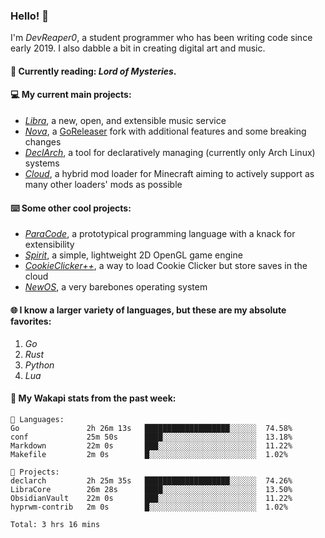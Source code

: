 ### Hello! 👋

I'm _DevReaper0_, a student programmer who has been writing code since early 2019. I also dabble a bit in creating digital art and music.

#### 📖 Currently reading: *Lord of Mysteries*.

#### 💻 My current main projects:

-   _[Libra](https://github.com/LibraMusic)_, a new, open, and extensible music service
-   _[Nova](https://github.com/LibraMusic/Nova)_, a [GoReleaser](https://github.com/goreleaser/goreleaser) fork with additional features and some breaking changes
-   _[DeclArch](https://github.com/DevReaper0/declarch)_, a tool for declaratively managing (currently only Arch Linux) systems
-   _[Cloud](https://github.com/CloudLoaderMC/CloudLoader)_, a hybrid mod loader for Minecraft aiming to actively support as many other loaders' mods as possible

#### ⌨️ Some other cool projects:

-   _[ParaCode](https://github.com/ParaCodeLang/ParaCode)_, a prototypical programming language with a knack for extensibility
-   _[Spirit](https://gitlab.com/DevReaper0/SpiritEngine)_, a simple, lightweight 2D OpenGL game engine
-   _[CookieClicker++](https://github.com/DevReaper0/CookieClickerPlusPlus)_, a way to load Cookie Clicker but store saves in the cloud
-   _[NewOS](https://github.com/DevReaper0/NewOS)_, a very barebones operating system

#### 🌐 I know a larger variety of languages, but these are my absolute favorites:

1. _Go_
2. _Rust_
3. _Python_
4. _Lua_

#### 📡 My Wakapi stats from the past week:

```text
💾 Languages:
Go               2h 26m 13s   ███████████████████░░░░░░  74.58%
conf             25m 50s      ████░░░░░░░░░░░░░░░░░░░░░  13.18%
Markdown         22m 0s       ███░░░░░░░░░░░░░░░░░░░░░░  11.22%
Makefile         2m 0s        █░░░░░░░░░░░░░░░░░░░░░░░░  1.02%

💼 Projects:
declarch         2h 25m 35s   ███████████████████░░░░░░  74.26%
LibraCore        26m 28s      ████░░░░░░░░░░░░░░░░░░░░░  13.50%
ObsidianVault    22m 0s       ███░░░░░░░░░░░░░░░░░░░░░░  11.22%
hyprwm-contrib   2m 0s        █░░░░░░░░░░░░░░░░░░░░░░░░  1.02%

Total: 3 hrs 16 mins
```
